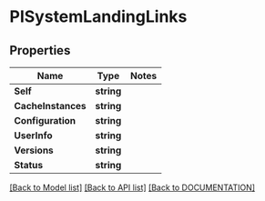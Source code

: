 # PISystemLandingLinks

## Properties
Name | Type | Notes
------------ | ------------- | -------------
**Self** | **string**
**CacheInstances** | **string**
**Configuration** | **string**
**UserInfo** | **string**
**Versions** | **string**
**Status** | **string**

[[Back to Model list]](../../DOCUMENTATION.md#documentation-for-models) [[Back to API list]](../../DOCUMENTATION.md#documentation-for-api-endpoints) [[Back to DOCUMENTATION]](../../DOCUMENTATION.md)
